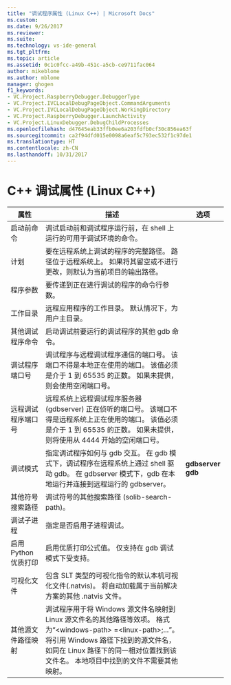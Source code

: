 ```yaml
---
title: "调试程序属性 (Linux C++) | Microsoft Docs"
ms.custom: 
ms.date: 9/26/2017
ms.reviewer: 
ms.suite: 
ms.technology: vs-ide-general
ms.tgt_pltfrm: 
ms.topic: article
ms.assetid: 0c1c0fcc-a49b-451c-a5cb-ce9711fac064
author: mikeblome
ms.author: mblome
manager: ghogen
f1_keywords:
- VC.Project.RaspberryDebugger.DebuggerType
- VC.Project.IVCLocalDebugPageObject.CommandArguments
- VC.Project.IVCLocalDebugPageObject.WorkingDirectory
- VC.Project.RaspberryDebugger.LaunchActivity
- VC.Project.LinuxDebugger.DebugChildProcesses
ms.openlocfilehash: d47645eab33ffb0ee6a203fdfb0cf30c856ea63f
ms.sourcegitcommit: ca2f94dfd015e0098a6eaf5c793ec532f1c97de1
ms.translationtype: HT
ms.contentlocale: zh-CN
ms.lasthandoff: 10/31/2017
---
```

# <a name="c-debugging-properties-linux-c"></a>C++ 调试属性 (Linux C++)

属性 | 描述 | 选项
--- | ---| ---
启动前命令 | 调试启动前和调试程序运行前，在 shell 上运行的可用于调试环境的命令。
计划 | 要在远程系统上调试的程序的完整路径。 路径位于远程系统上。 如果将其留空或不进行更改，则默认为当前项目的输出路径。
程序参数 | 要传递到正在进行调试的程序的命令行参数。
工作目录 | 远程应用程序的工作目录。 默认情况下，为用户主目录。
其他调试程序命令 | 启动调试前要运行的调试程序的其他 gdb 命令。
调试程序端口号 | 调试程序与远程调试程序通信的端口号。 该端口不得是本地正在使用的端口。 该值必须是介于 1 到 65535 的正数。 如果未提供，则会使用空闲端口号。
远程调试程序端口号 | 远程系统上远程调试程序服务器 (gdbserver) 正在侦听的端口号。 该端口不得是远程系统上正在使用的端口。 该值必须是介于 1 到 65535 的正数。 如果未提供，则将使用从 4444 开始的空闲端口号。
调试模式 | 指定调试程序如何与 gdb 交互。 在 gdb 模式下，调试程序在远程系统上通过 shell 驱动 gdb。 在 gdbserver 模式下，gdb 在本地运行并连接到远程运行的 gdbserver。 | **gdbserver**<br>**gdb**<br>
其他符号搜索路径 | 调试符号的其他搜索路径 (solib-search-path)。
调试子进程 | 指定是否启用子进程调试。
启用 Python 优质打印 | 启用优质打印公式值。 仅支持在 gdb 调试模式下受支持。
可视化文件 | 包含 SLT 类型的可视化指令的默认本机可视化文件(.natvis)。 将自动加载属于当前解决方案的其他 .natvis 文件。
其他源文件路径映射 | 调试程序用于将 Windows 源文件名映射到 Linux 源文件名的其他路径等效项。 格式为“\<windows-path> =\<linux-path>;...”。 将引用 Windows 路径下找到的源文件名，如同在 Linux 路径下的同一相对位置找到该文件名。 本地项目中找到的文件不需要其他映射。